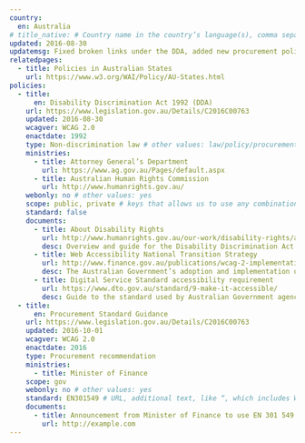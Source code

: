 ```yaml
---
country:
  en: Australia
# title_native: # Country name in the country’s language(s), comma separated. For Switzerland: Schweiz, Suisse, Svizzera, Svizra
updated: 2016-08-30
updatemsg: Fixed broken links under the DDA, added new procurement policy announced by the Minister of Finance.
relatedpages:
  - title: Policies in Australian States
    url: https://www.w3.org/WAI/Policy/AU-States.html
policies:
  - title:
      en: Disability Discrimination Act 1992 (DDA)
    url: https://www.legislation.gov.au/Details/C2016C00763
    updated: 2016-08-30
    wcagver: WCAG 2.0
    enactdate: 1992
    type: Non-discrimination law # other values: law/policy/procurement
    ministries:
      - title: Attorney General’s Department
        url: https://www.ag.gov.au/Pages/default.aspx
      - title: Australian Human Rights Commission
        url: http://www.humanrights.gov.au/
    webonly: no # other values: yes
    scope: public, private # keys that allows us to use any combination
    standard: false
    documents:
      - title: About Disability Rights
        url: http://www.humanrights.gov.au/our-work/disability-rights/about-disability-rights
        desc: Overview and guide for the Disability Discrimination Act
      - title: Web Accessibility National Transition Strategy
        url: http://www.finance.gov.au/publications/wcag-2-implementation/
        desc: The Australian Government’s adoption and implementation of Web content Accessibility Guidelines version 2.0 (WCAG 2.0) Level AA
      - title: Digital Service Standard accessibility requirement
        url: https://www.dto.gov.au/standard/9-make-it-accessible/
        desc: Guide to the standard used by Australian Government agencies for digital services.
  - title:  
      en: Procurement Standard Guidance
    url: https://www.legislation.gov.au/Details/C2016C00763
    updated: 2016-10-01
    wcagver: WCAG 2.0
    enactdate: 2016
    type: Procurement recommendation
    ministries:
      - title: Minister of Finance
    scope: gov
    webonly: no # other values: yes
    standard: EN301549 # URL, additional text, like “, which includes WCAG 2.0 verbatim without modifications for Web content, and WCAG 2.0 as interpreted by WCAG2ICT for non-Web documentation and software.” is taken programatically from the standards.yaml document in _data to avoid different text for the same content.
    documents:
      - title: Announcement from Minister of Finance to use EN 301 549 standard as ICT procurement standard
        url: http://example.com
---
```

